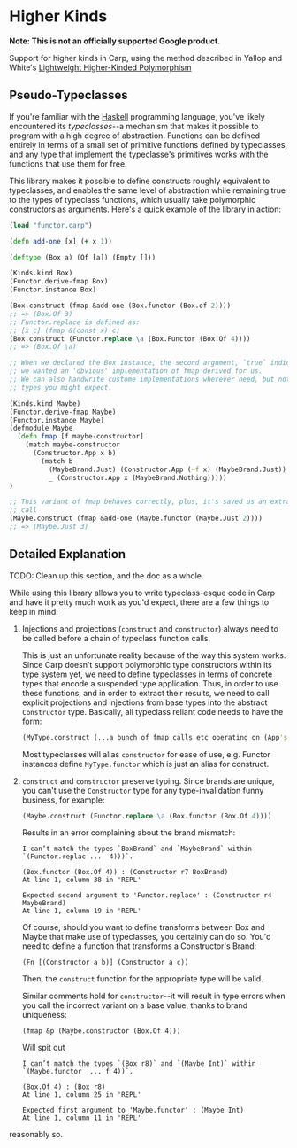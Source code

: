 # Higher Kinds

**Note: This is not an officially supported Google product.**

Support for higher kinds in Carp, using the method described in Yallop and
White's
[Lightweight Higher-Kinded Polymorphism](https://www.cl.cam.ac.uk/~jdy22/papers/lightweight-higher-kinded-polymorphism.pdf)

## Pseudo-Typeclasses

If you're familiar with the [Haskell]() programming language, you've likely
encountered its *typeclasses*--a mechanism that makes it possible to program
with a high degree of abstraction. Functions can be defined entirely in terms of
a small set of primitive functions defined by typeclasses, and any type that implement the typeclasse's primitives works with the functions that use them for free.

This library makes it possible to define constructs roughly equivalent to
typeclasses, and enables the same level of abstraction while remaining true to
the types of typeclass functions, which usually take polymorphic constructors as
arguments. Here's a quick example of the library in action:

```clojure
(load "functor.carp")

(defn add-one [x] (+ x 1))

(deftype (Box a) (Of [a]) (Empty []))

(Kinds.kind Box)
(Functor.derive-fmap Box)
(Functor.instance Box)

(Box.construct (fmap &add-one (Box.functor (Box.of 2))))
;; => (Box.Of 3)
;; Functor.replace is defined as:
;; [x c] (fmap &(const x) c)
(Box.construct (Functor.replace \a (Box.Functor (Box.Of 4))))
;; => (Box.Of \a)

;; When we declared the Box instance, the second argument, `true` indicated
;; we wanted an 'obvious' implementation of fmap derived for us. 
;; We can also handwrite custome implementations wherever need, but not against
;; types you might expect.

(Kinds.kind Maybe)
(Functor.derive-fmap Maybe)
(Functor.instance Maybe)
(defmodule Maybe
  (defn fmap [f maybe-constructor] 
    (match maybe-constructor
      (Constructor.App x b) 
        (match b
          (MaybeBrand.Just) (Constructor.App (~f x) (MaybeBrand.Just))
          _ (Constructor.App x (MaybeBrand.Nothing)))))
)

;; This variant of fmap behaves correctly, plus, it's saved us an extra function
;; call
(Maybe.construct (fmap &add-one (Maybe.functor (Maybe.Just 2))))
;; => (Maybe.Just 3)
```
## Detailed Explanation

TODO: Clean up this section, and the doc as a whole.

While using this library allows you to write typeclass-esque code in Carp and
have it pretty much work as you'd expect, there are a few things to keep in
mind:

1. Injections and projections (`construct` and `constructor`) always need to be
   called before a chain of typeclass function calls.

   This is just an unfortunate reality because of the way this system works.
   Since Carp doesn't support polymorphic type constructors within its type
   system yet, we need to define typeclasses in terms of concrete types that
   encode a suspended type application. Thus, in order to use these functions,
   and in order to extract their results, we need to call explicit projections
   and injections from base types into the abstract `Constructor` type.
   Basically, all typeclass reliant code needs to have the form:

   ```clojure
   (MyType.construct (...a bunch of fmap calls etc operating on (App's) (MyType.constructor (MyType.SomeValue 2))))
   ```

   Most typeclasses will alias `constructor` for ease of use, e.g. Functor
   instances define `MyType.functor` which is just an alias for construct.

2. `construct` and `constructor` preserve typing. Since brands are unique, you
   can't use the `Constructor` type for any type-invalidation funny business,
   for example:

    ```clojure
    (Maybe.construct (Functor.replace \a (Box.functor (Box.Of 4))))
    ```

    Results in an error complaining about the brand mismatch:

    ```
    I can’t match the types `BoxBrand` and `MaybeBrand` within `(Functor.replac ...  4)))`.

    (Box.functor (Box.Of 4)) : (Constructor r7 BoxBrand)
    At line 1, column 38 in 'REPL'

    Expected second argument to 'Functor.replace' : (Constructor r4 MaybeBrand)
    At line 1, column 19 in 'REPL' 
    ```

   Of course, should you want to define transforms between Box and Maybe that
   make use of typeclasses, you certainly can do so. You'd need to define a
   function that transforms a Constructor's Brand:

   ```
   (Fn [(Constructor a b)] (Constructor a c))
   ```

   Then, the `construct` function for the appropriate type will be valid.

   Similar comments hold for `constructor`--it will result in type errors when
   you call the incorrect variant on a base value, thanks to brand uniqueness:

   ```
   (fmap &p (Maybe.constructor (Box.Of 4)))
   ```
  
   Will spit out

   ```
   I can’t match the types `(Box r8)` and `(Maybe Int)` within `(Maybe.functor  ... f 4))`.

   (Box.Of 4) : (Box r8)
   At line 1, column 25 in 'REPL'

   Expected first argument to 'Maybe.functor' : (Maybe Int)
   At line 1, column 11 in 'REPL'
   ```
  
  reasonably so.
